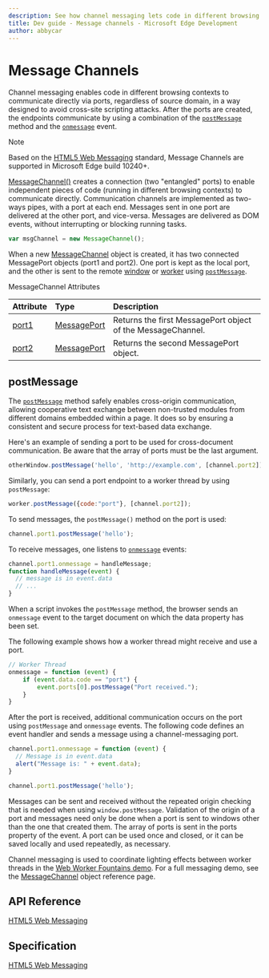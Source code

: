 ```yaml
---
description: See how channel messaging lets code in different browsing contexts communicate directly via ports in a way designed to avoid cross-site scripting attacks.
title: Dev guide - Message channels - Microsoft Edge Development
author: abbycar
---
```


# Message Channels

Channel messaging enables code in different browsing contexts to communicate directly via ports, regardless of source domain, in a way designed to avoid cross-site scripting attacks. After the ports are created, the endpoints communicate by using a combination of the [`postMessage`](https://msdn.microsoft.com/library/jj160614.aspx) method and the [`onmessage`](http://go.microsoft.com/fwlink/p/?LinkID=128221) event.

> [!NOTE]
> Based on the [HTML5 Web Messaging](https://html.spec.whatwg.org/multipage/comms.html#channel-messaging) standard, Message Channels are supported in Microsoft Edge build 10240+.



[MessageChannel()](https://msdn.microsoft.com/library/hh772432.aspx) creates a connection (two "entangled" ports) to enable independent pieces of code (running in different browsing contexts) to communicate directly. Communication channels are implemented as two-ways pipes, with a port at each end. Messages sent in one port are delivered at the other port, and vice-versa. Messages are delivered as DOM events, without interrupting or blocking running tasks.

```Javascript
var msgChannel = new MessageChannel();
```

When a new [MessageChannel](https://msdn.microsoft.com/library/hh772432.aspx) object is created, it has two connected MessagePort objects (port1 and port2). One port is kept as the local port, and the other is sent to the remote [window](https://msdn.microsoft.com/library/ms535873.aspx) or [worker](https://msdn.microsoft.com/library/hh772807.aspx) using [`postMessage`](https://msdn.microsoft.com/library/jj160614.aspx).

MessageChannel Attributes

Attribute | Type | Description
:------------ | :------------- | :-------------
[port1](https://msdn.microsoft.com/library/hh772437.aspx) | [MessagePort](https://msdn.microsoft.com/library/hh772450.aspx) | Returns the first MessagePort object of the MessageChannel.
[port2](https://msdn.microsoft.com/library/hh772440.aspx) | [MessagePort](https://msdn.microsoft.com/library/hh772450.aspx) | Returns the second MessagePort object.

## postMessage

The [`postMessage`](https://msdn.microsoft.com/library/jj160614.aspx) method safely enables cross-origin communication, allowing cooperative text exchange between non-trusted modules from different domains embedded within a page. It does so by ensuring a consistent and secure process for text-based data exchange.

Here's an example of sending a port to be used for cross-document communication. Be aware that the array of ports must be the last argument.

```Javascript
otherWindow.postMessage('hello', 'http://example.com', [channel.port2]);
```
Similarly, you can send a port endpoint to a worker thread by using `postMessage`:

```Javascript
worker.postMessage({code:"port"}, [channel.port2]);
```

To send messages, the `postMessage()` method on the port is used:

```Javascript
channel.port1.postMessage('hello');
```

To receive messages, one listens to [`onmessage`](http://go.microsoft.com/fwlink/p/?LinkID=128221) events:

```Javascript
channel.port1.onmessage = handleMessage;
function handleMessage(event) {
  // message is in event.data
  // ...
}
```
When a script invokes the `postMessage` method, the browser sends an `onmessage` event to the target document on which the data property has been set.

The following example shows how a worker thread might receive and use a port.

```Javascript
// Worker Thread
onmessage = function (event) {
    if (event.data.code == "port") {
        event.ports[0].postMessage("Port received.");
    }
}
```
After the port is received, additional communication occurs on the port using `postMessage` and `onmessage` events. The following code defines an event handler and sends a message using a channel-messaging port.

```Javascript
channel.port1.onmessage = function (event) {
  // Message is in event.data
  alert("Message is: " + event.data);
}

channel.port1.postMessage('hello');
```

Messages can be sent and received without the repeated origin checking that is needed when using `window.postMessage`. Validation of the origin of a port and messages need only be done when a port is sent to windows other than the one that created them. The array of ports is sent in the ports property of the event. A port can be used once and closed, or it can be saved locally and used repeatedly, as necessary.

Channel messaging is used to coordinate lighting effects between worker threads in the [Web Worker Fountains demo](https://testdrive-archive.azurewebsites.net/Graphics/WorkerFountains/Default.html). For a full messaging demo, see the [MessageChannel](http://go.microsoft.com/fwlink/p/?LinkID=233104) object reference page.



## API Reference

[HTML5 Web Messaging](https://msdn.microsoft.com/library/hh781494.aspx)

## Specification

[HTML5 Web Messaging](https://www.w3.org/TR/webmessaging/#channel-messaging)

